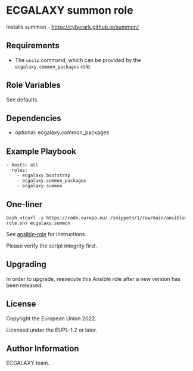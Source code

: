 ECGALAXY summon role
==================

Installs summon - https://cyberark.github.io/summon/

Requirements
------------

- The `unzip` command, which can be provided by the `ecgalaxy.common_packages` role.

Role Variables
--------------

See defaults.

Dependencies
------------

- optional: ecgalaxy.common_packages

Example Playbook
----------------

    - hosts: all
      roles:
        - ecgalaxy.bootstrap
        - ecgalaxy.common_packages
        - ecgalaxy.summon

One-liner
---------

    bash <(curl -s https://code.europa.eu/-/snippets/1/raw/main/ansible-role.sh) ecgalaxy.summon

See [ansible-role](https://code.europa.eu/-/snippets/1) for instructions.

Please verify the script integrity first.

Upgrading
---------

In order to upgrade, reexecute this Ansible role after a new version has been released.

License
-------

Copyright the European Union 2022.

Licensed under the EUPL-1.2 or later.

Author Information
------------------

ECGALAXY team.
